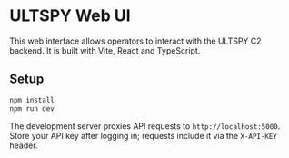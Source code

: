 # ULTSPY Web UI

This web interface allows operators to interact with the ULTSPY C2 backend.
It is built with Vite, React and TypeScript.

## Setup

```bash
npm install
npm run dev
```

The development server proxies API requests to `http://localhost:5000`.
Store your API key after logging in; requests include it via the `X-API-KEY` header.
